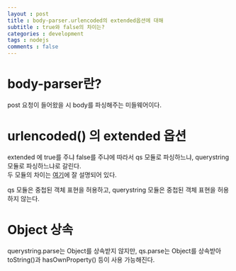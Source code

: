 ```yaml
---
layout : post
title : body-parser.urlencoded의 extended옵션에 대해
subtitle : true와 false의 차이는?
categories : development
tags : nodejs
comments : false
---
```


# body-parser란?
post 요청이 들어왔을 시 body를 파싱해주는 미들웨어이다.

# urlencoded() 의 extended 옵션
extended 에 true를 주냐 false를 주냐에 따라서 qs 모듈로 파싱하느냐, querystring 모듈로 파싱하느냐로 갈린다.<br>
두 모듈의 차이는 [여기](https://stackoverflow.com/questions/29960764/what-does-extended-mean-in-express-4-0/45690436#45690436)에 잘 설명되어 있다.

qs 모듈은 중첩된 객체 표현을 허용하고, querystring 모듈은 중첩된 객체 표현을 허용하지 않는다.

# Object 상속
querystring.parse는 Object를 상속받지 않지만, qs.parse는 Object를 상속받아 toString()과 hasOwnProperty() 등이 사용 가능해진다.